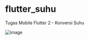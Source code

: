 # flutter_suhu

Tugas Mobile Flutter 2 - Konversi Suhu

![image](https://user-images.githubusercontent.com/86558365/201817407-64c54133-46f5-49d1-96ca-93847ede01e0.png)


